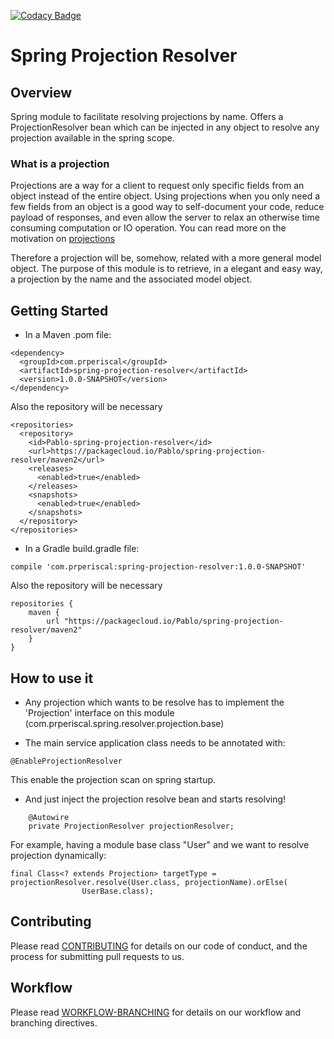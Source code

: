 [![Codacy Badge](https://api.codacy.com/project/badge/Grade/5cbcdfbd2776482aa230da3b327ec034)](https://www.codacy.com/app/prperiscal/spring-projection-resolver?utm_source=github.com&amp;utm_medium=referral&amp;utm_content=prperiscal/spring-projection-resolver&amp;utm_campaign=Badge_Grade)

# Spring Projection Resolver

## Overview
Spring module to facilitate resolving projections by name. Offers a ProjectionResolver bean which can be injected in any object to resolve any projection available in the spring scope.



### What is a projection
Projections are a way for a client to request only specific fields from an object instead of the entire object. Using projections when you only need a few fields from an object is a good way to self-document your code, reduce payload of responses, and even allow the server to relax an otherwise time consuming computation or IO operation. You can read more on the motivation on [projections](https://github.com/linkedin/rest.li/wiki/Projections)

Therefore a projection will be, somehow, related with a more general model object. The purpose of this module is to retrieve, in a elegant and easy way, a projection by the name and the associated model object.

## Getting Started
* In a Maven .pom file:
```
<dependency>
  <groupId>com.prperiscal</groupId>
  <artifactId>spring-projection-resolver</artifactId>
  <version>1.0.0-SNAPSHOT</version>
</dependency>
```
Also the repository will be necessary
```
<repositories>
  <repository>
    <id>Pablo-spring-projection-resolver</id>
    <url>https://packagecloud.io/Pablo/spring-projection-resolver/maven2</url>
    <releases>
      <enabled>true</enabled>
    </releases>
    <snapshots>
      <enabled>true</enabled>
    </snapshots>
  </repository>
</repositories>
```


* In a Gradle build.gradle file:
```
compile 'com.prperiscal:spring-projection-resolver:1.0.0-SNAPSHOT'
```
Also the repository will be necessary
```
repositories {
    maven {
        url "https://packagecloud.io/Pablo/spring-projection-resolver/maven2"
    }
}
```

## How to use it

* Any projection which wants to be resolve has to implement the 'Projection' interface on this module (com.prperiscal.spring.resolver.projection.base)

* The main service application class needs to be annotated with: 
```
@EnableProjectionResolver
```
This enable the projection scan on spring startup.

* And just inject the projection resolve bean and starts resolving!

```
    @Autowire
    private ProjectionResolver projectionResolver;
```

For example, having a module base class "User" and we want to resolve projection dynamically:
```
final Class<? extends Projection> targetType = projectionResolver.resolve(User.class, projectionName).orElse(
                UserBase.class);
```


## Contributing

Please read [CONTRIBUTING](https://gist.github.com/prperiscal/900729941edc5d5ddaaf9e21e5055a62) for details on our code of conduct, and the process for submitting pull requests to us.

## Workflow

Please read [WORKFLOW-BRANCHING](https://gist.github.com/prperiscal/ce8b8b5a9e0f79378475243e2d227011) for details on our workflow and branching directives. 


